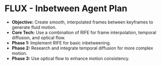 # FLUX - Inbetween Agent Plan

- **Objective:** Create smooth, interpolated frames between keyframes to generate fluid motion.
- **Core Tech:** Use a combination of RIFE for frame interpolation, temporal diffusion, and optical flow.
- **Phase 1:** Implement RIFE for basic inbetweening.
- **Phase 2:** Research and integrate temporal diffusion for more complex motion.
- **Phase 3:** Use optical flow to enhance motion consistency.
